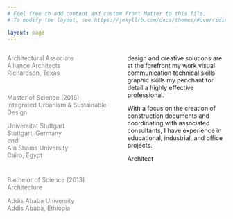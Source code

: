 ```yaml
---
# Feel free to add content and custom Front Matter to this file.
# To modify the layout, see https://jekyllrb.com/docs/themes/#overriding-theme-defaults

layout: page
---
```


  <div id="left" style="float:left; width:55%; color:Gray;">

<p style="margin-bottom:1.05cm;">
Architectural Associate<br>
Alliance Architects<br>
Richardson, Texas <br> </p>

<p style="margin-bottom:0.2cm;">
Master of Science (2016)<br/>
Integrated Urbanism & Sustainable Design<br/>	</p>
<p style="margin-bottom:1.05cm;">
Universitat Stuttgart<br/>
Stuttgart, Germany<br/>
<i>and</i><br/>
Ain Shams University<br>
Cairo, Egypt<br> </p>

<p style="margin-bottom:0.2cm;">
Bachelor of Science (2013)<br/>
Architecture<br/> </p>
<p> Addis Ababa University<br/>
Addis Ababa, Ethiopia<br/> </p>
              
</div>

<div id="right" style="float:right; width:45%;">

<p>
design and creative solutions are at the forefront my work
visual communication
technical skills
graphic skills
my penchant for detail
a highly effective professional.
 </p>


<p> With a focus on the creation of construction documents and coordinating with associated consultants, I have experience in educational, industrial, and office projects.  </p>




Architect


</div>
